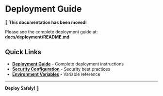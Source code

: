 # Deployment Guide

**📍 This documentation has been moved!**

Please see the complete deployment guide at:
**[docs/deployment/README.md](docs/deployment/README.md)**

## Quick Links

- **[Deployment Guide](docs/deployment/README.md)** - Complete deployment instructions
- **[Security Configuration](docs/security/README.md)** - Security best practices
- **[Environment Variables](docs/deployment/environment-variables.md)** - Variable reference

---

**Deploy Safely! 🚀**